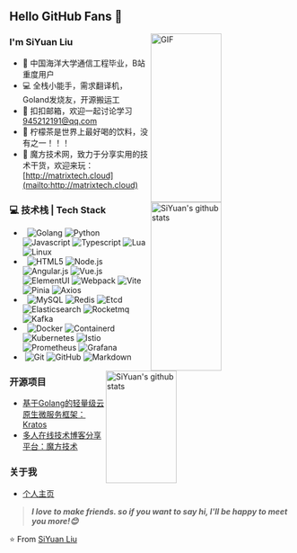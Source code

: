 ## Hello GitHub Fans 👋
<img align="right" alt="GIF" style="width:50%;height:300px" src="https://raw.githubusercontent.com/onimur/.github/master/.resources/git-header.svg" />

### I'm SiYuan Liu

- 🏫 中国海洋大学通信工程毕业，B站重度用户
- 💻 全栈小能手，需求翻译机，Goland发烧友，开源搬运工
- 💬 扣扣邮箱，欢迎一起讨论学习 [945212191@qq.com](mailto:945212191@qq.com)
- 🍋 柠檬茶是世界上最好喝的饮料，没有之一！！！
- 👏 魔方技术网，致力于分享实用的技术干货，欢迎来玩：[http://matrixtech.cloud](mailto:http://matrixtech.cloud)

<img style="width:50%;height:300px" align="right" alt="SiYuan's github stats" src="https://github-readme-stats.vercel.app/api?username=Liusiyuan-git&show_icons=true&hide_border=true&count_private=true"/>

### 💻 技术栈 | Tech Stack

- &#160; ![Golang](https://img.shields.io/badge/-Go-333333?style=flat&logo=Go)
![Python](https://img.shields.io/badge/-Python-333333?style=flat&logo=Python)
![Javascript](https://img.shields.io/badge/-Javascript-333333?style=flat&logo=Javascript)
![Typescript](https://img.shields.io/badge/-Typescript-333333?style=flat&logo=Typescript)
![Lua](https://img.shields.io/badge/-Lua-333333?style=flat&logo=Lua)
![Linux](https://img.shields.io/badge/-Linux-333333?style=flat&logo=Linux&logoColor=FCC624)
- &#160; ![HTML5](https://img.shields.io/badge/-HTML5-333333?style=flat&logo=HTML5)
![Node.js](https://img.shields.io/badge/-Node.js-333333?style=flat&logo=node.js)
![Angular.js](https://img.shields.io/badge/-Angular-333333?style=flat&logo=Angular)
![Vue.js](https://img.shields.io/badge/-Vue-333333?style=flat&logo=Vue.js)
![ElementUI](https://img.shields.io/badge/-ElementUI-333333?style=flat&logo=elementplus)
![Webpack](https://img.shields.io/badge/-Webpack-333333?style=flat&logo=Webpack)
![Vite](https://img.shields.io/badge/-Vite-333333?style=flat&logo=Vite)
![Pinia](https://img.shields.io/badge/-Pinia-333333?style=flat&logo=Pinia)
![Axios](https://img.shields.io/badge/-Axios-333333?style=flat&logo=Axios)
- &#160; ![MySQL](https://img.shields.io/badge/-MySQL-333333?style=flat&logo=mysql)
![Redis](https://img.shields.io/badge/-Redis-333333?style=flat&logo=Redis)
![Etcd](https://img.shields.io/badge/-Etcd-333333?style=flat&logo=Etcd)
![Elasticsearch](https://img.shields.io/badge/-Elasticsearch-333333?style=flat&logo=Elasticsearch)
![Rocketmq](https://img.shields.io/badge/-Rocketmq-333333?style=flat&logo=rocketmq)
![Kafka](https://img.shields.io/badge/-Kafka-333333?style=flat&logo=Kafka)
- &#160; ![Docker](https://img.shields.io/badge/-Docker-333333?style=flat&logo=Docker)
![Containerd](https://img.shields.io/badge/-Containerd-333333?style=flat&logo=Containerd)
![Kubernetes](https://img.shields.io/badge/-Kubernetes-333333?style=flat&logo=Kubernetes)
![Istio](https://img.shields.io/badge/-Istio-333333?style=flat&logo=Istio)
![Prometheus](https://img.shields.io/badge/-Prometheus-333333?style=flat&logo=Prometheus)
![Grafana](https://img.shields.io/badge/-Grafana-333333?style=flat&logo=Grafana)
- &#160;![Git](https://img.shields.io/badge/-Git-333333?style=flat&logo=git)
![GitHub](https://img.shields.io/badge/-GitHub-333333?style=flat&logo=github)
![Markdown](https://img.shields.io/badge/-Markdown-333333?style=flat&logo=markdown)

<img style="width: 50%;height: 200px;max-width: 100%;padding-right: 80px;" align="right" alt="SiYuan's github stats" src="https://github-readme-stats.vercel.app/api/top-langs/?username=Liusiyuan-git&hide=css,scss,html&layout=compact&hide_border=true"/>

### 开源项目
- [基于Golang的轻量级云原生微服务框架：Kratos](https://github.com/go-kratos)
- [多人在线技术博客分享平台：魔方技术](https://github.com/the-zion/matrix-core)

### 关于我
- [个人主页](https://matrixtech.cloud/main/user/timeline?id=cf15oiupn6icj0ufo2og&menu=timeline)

> ***I love to make friends. so if you want to say hi, I'll be happy to meet you more!😊***

⭐️ From [SiYuan Liu](https://github.com/Liusiyuan-git)
